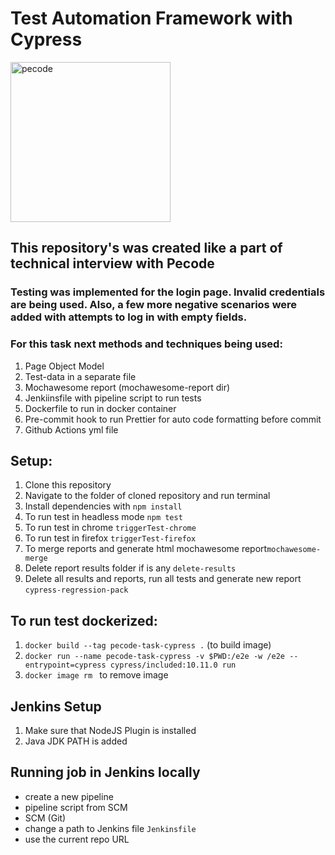 # Test Automation Framework with Cypress

<a href="https://pecodesoftware.com/" target="_blank" rel="noreferrer"> <img src="https://res.cloudinary.com/crunchbase-production/image/upload/c_lpad,h_256,w_256,f_auto,q_auto:eco,dpr_1/ut0ogcezapo03ualxivd" alt="pecode" width="256" height="256"/></a>

## This repository's was created like a part of technical interview with Pecode

### Testing was implemented for the login page. Invalid credentials are being used. Also, a few more negative scenarios were added with attempts to log in with empty fields.

### For this task next methods and techniques being used:

1. Page Object Model
2. Test-data in a separate file
3. Mochawesome report (mochawesome-report dir)
4. Jenkiinsfile with pipeline script to run tests
5. Dockerfile to run in docker container
6. Pre-commit hook to run Prettier for auto code formatting before commit
7. Github Actions yml file

## Setup:

1. Clone this repository
2. Navigate to the folder of cloned repository and run terminal
3. Install dependencies with `npm install`
4. To run test in headless mode `npm test`
5. To run test in chrome `triggerTest-chrome`
6. To run test in firefox `triggerTest-firefox`
7. To merge reports and generate html mochawesome report`mochawesome-merge`
8. Delete report results folder if is any `delete-results`
9. Delete all results and reports, run all tests and generate new report `cypress-regression-pack`

## To run test dockerized:

1. `docker build --tag pecode-task-cypress .` (to build image)
2. `docker run --name pecode-task-cypress -v $PWD:/e2e -w /e2e --entrypoint=cypress cypress/included:10.11.0 run`
3. `docker image rm ` to remove image

## Jenkins Setup

1. Make sure that NodeJS Plugin is installed
2. Java JDK PATH is added

## Running job in Jenkins locally

- create a new pipeline
- pipeline script from SCM
- SCM (Git)
- change a path to Jenkins file `Jenkinsfile`
- use the current repo URL
